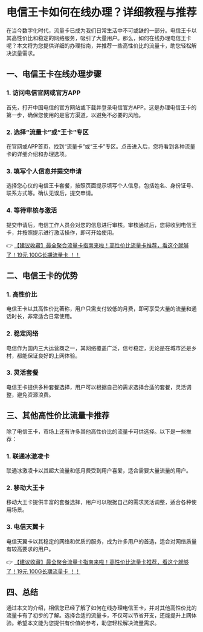 # 电信王卡如何在线办理？详细教程与推荐

在当今数字化时代，流量卡已成为我们日常生活中不可或缺的一部分。电信王卡以其高性价比和稳定的网络服务，吸引了大量用户。那么，如何在线办理电信王卡呢？本文将为您提供详细的办理指南，并推荐一些高性价比的流量卡，助您轻松解决流量需求。

## 一、电信王卡在线办理步骤

### 1. 访问电信官网或官方APP
首先，打开中国电信的官方网站或下载并登录电信官方APP。这是办理电信王卡的第一步，确保您使用的是官方渠道，以避免不必要的风险。

### 2. 选择“流量卡”或“王卡”专区
在官网或APP首页，找到“流量卡”或“王卡”专区。点击进入后，您将看到各种流量卡的详细介绍和办理选项。

### 3. 填写个人信息并提交申请
选择您心仪的电信王卡套餐，按照页面提示填写个人信息，包括姓名、身份证号、联系方式等。确认无误后，提交申请。

### 4. 等待审核与激活
提交申请后，电信工作人员会对您的信息进行审核。审核通过后，您将收到电信王卡，并按照提示进行激活操作，即可开始使用。

👉 [【建议收藏】最全聚合流量卡指南来啦！高性价比流量卡推荐，看这个就够了！19元 100G长期流量卡 ！！](https://bit.ly/Liuliangka)

## 二、电信王卡的优势

### 1. 高性价比
电信王卡以其高性价比著称，用户只需支付较低的月费，即可享受大量的流量和通话时长，非常适合日常使用。

### 2. 稳定网络
电信作为国内三大运营商之一，其网络覆盖广泛，信号稳定，无论是在城市还是乡村，都能保证良好的上网体验。

### 3. 灵活套餐
电信王卡提供多种套餐选择，用户可以根据自己的需求选择合适的套餐，灵活调整，避免资源浪费。

## 三、其他高性价比流量卡推荐

除了电信王卡，市场上还有许多其他高性价比的流量卡可供选择。以下是一些推荐：

### 1. 联通冰激凌卡
联通冰激凌卡以其超大流量和低月费受到用户喜爱，适合需要大量流量的用户。

### 2. 移动大王卡
移动大王卡提供丰富的套餐选择，用户可以根据自己的需求灵活调整，适合各种使用场景。

### 3. 电信天翼卡
电信天翼卡以其稳定的网络和优质的服务，成为许多用户的首选，适合对网络质量有较高要求的用户。

👉 [【建议收藏】最全聚合流量卡指南来啦！高性价比流量卡推荐，看这个就够了！19元 100G长期流量卡 ！！](https://bit.ly/Liuliangka)

## 四、总结

通过本文的介绍，相信您已经了解了如何在线办理电信王卡，并对其他高性价比的流量卡有了初步的了解。选择合适的流量卡，不仅可以节省开支，还能提升上网体验。希望本文能为您提供有价值的参考，助您轻松解决流量需求。